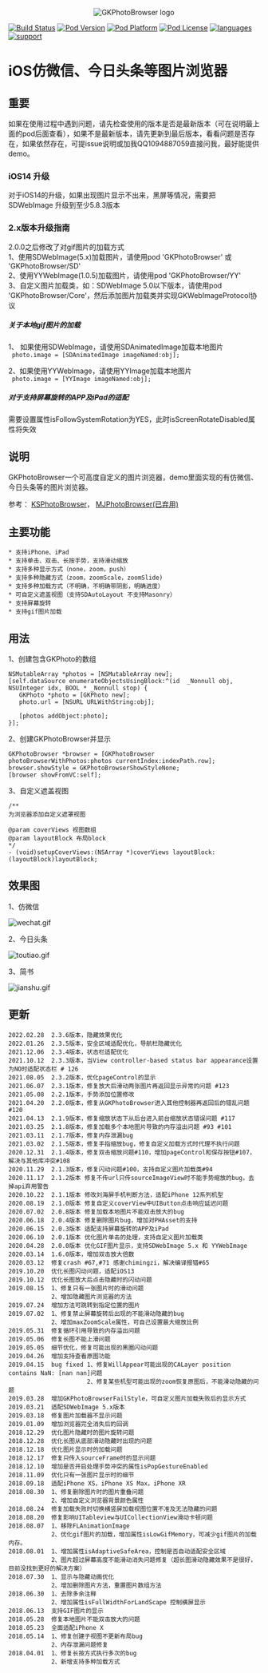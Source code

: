 <p align="center">
  <img src="https://upload-images.jianshu.io/upload_images/1598505-11c693583217f2ae.png?imageMogr2/auto-orient/strip%7CimageView2/2/w/1240" title="GKPhotoBrowser logo" float=left>
</p>


[![Build Status](http://img.shields.io/travis/QuintGao/GKPhotoBrowser/master.svg?style=flat)](https://travis-ci.org/QuintGao/GKPhotoBrowser)
[![Pod Version](http://img.shields.io/cocoapods/v/GKPhotoBrowser.svg?style=flat)](https://cocoapods.org/pods/GKPhotoBrowser)
[![Pod Platform](http://img.shields.io/cocoapods/p/GKPhotoBrowser.svg?style=flat)](https://cocoadocs.org/docsets/GKPhotoBrowser/)
[![Pod License](http://img.shields.io/cocoapods/l/GKPhotoBrowser.svg?style=flat)](https://www.apache.org/licenses/LICENSE-2.0.html)
[![languages](https://img.shields.io/badge/language-objective--c-blue.svg)](#) 
[![support](https://img.shields.io/badge/support-ios%208%2B-orange.svg)](#) 
 
iOS仿微信、今日头条等图片浏览器
==============

## 重要
如果在使用过程中遇到问题，请先检查使用的版本是否是最新版本（可在说明最上面的pod后面查看），如果不是最新版本，请先更新到最后版本，看看问题是否存在，如果依然存在，可提issue说明或加我QQ1094887059直接问我，最好能提供demo。

### iOS14 升级
对于iOS14的升级，如果出现图片显示不出来，黑屏等情况，需要把SDWebImage 升级到至少5.8.3版本

### 2.x版本升级指南
2.0.0之后修改了对gif图片的加载方式  
1、使用SDWebImage(5.x)加载图片，请使用pod 'GKPhotoBrowser' 或 'GKPhotoBrowser/SD'   
2、使用YYWebImage(1.0.5)加载图片，请使用pod 'GKPhotoBrowser/YY'   
3、自定义图片加载类，如：SDWebImage 5.0以下版本，请使用pod 'GKPhotoBrowser/Core'，然后添加图片加载类并实现GKWebImageProtocol协议

##### 关于本地gif图片的加载 
1、 如果使用SDWebImage，请使用SDAnimatedImage加载本地图片  
``` photo.image = [SDAnimatedImage imageNamed:obj];```

2、如果使用YYWebImage，请使用YYImage加载本地图片  
``` photo.image = [YYImage imageNamed:obj];```

##### 对于支持屏幕旋转的APP及iPad的适配
需要设置属性isFollowSystemRotation为YES，此时isScreenRotateDisabled属性将失效

## 说明
GKPhotoBrowser一个可高度自定义的图片浏览器，demo里面实现的有仿微信、今日头条等的图片浏览器。

参考：
    [KSPhotoBrowser](https://github.com/skx926/KSPhotoBrowser)，
    [MJPhotoBrowser(已弃用)](https://github.com/Sunnyyoung/MJPhotoBrowser)

## 主要功能

    * 支持iPhone、iPad
    * 支持单击、双击、长按手势，支持滑动缩放
    * 支持多种显示方式（none，zoom，push）
    * 支持多种隐藏方式（zoom，zoomScale，zoomSlide)
    * 支持多种加载方式（不明确，不明确带阴影，明确进度）
    * 可自定义遮盖视图（支持SDAutoLayout 不支持Masonry）
    * 支持屏幕旋转
    * 支持gif图片加载
 
 ## 用法
 1、创建包含GKPhoto的数组
 ```
 NSMutableArray *photos = [NSMutableArray new];
 [self.dataSource enumerateObjectsUsingBlock:^(id  _Nonnull obj, NSUInteger idx, BOOL * _Nonnull stop) {
    GKPhoto *photo = [GKPhoto new];
    photo.url = [NSURL URLWithString:obj];
 
    [photos addObject:photo];
 }];
 ```
 
 2、创建GKPhotoBrowser并显示
 ```
 GKPhotoBrowser *browser = [GKPhotoBrowser photoBrowserWithPhotos:photos currentIndex:indexPath.row];
 browser.showStyle = GKPhotoBrowserShowStyleNone;
 [browser showFromVC:self];
 ```
  3、自定义遮盖视图
  ```
  /**
  为浏览器添加自定义遮罩视图
  
  @param coverViews 视图数组
  @param layoutBlock 布局block
  */
  - (void)setupCoverViews:(NSArray *)coverViews layoutBlock:(layoutBlock)layoutBlock;
  
 ```
 
 ## 效果图
 
 1、仿微信
 
 ![wechat.gif](https://upload-images.jianshu.io/upload_images/1598505-5139f58eb648abeb.gif?imageMogr2/auto-orient/strip)
 
 2、今日头条
 
 ![toutiao.gif](https://upload-images.jianshu.io/upload_images/1598505-3273dff97637de1d.gif?imageMogr2/auto-orient/strip)
 
 3、简书
 
 ![jianshu.gif](https://upload-images.jianshu.io/upload_images/1598505-dbc0b13eb87ecd75.gif?imageMogr2/auto-orient/strip)
 
 ## 更新
 
```
2022.02.28  2.3.6版本，隐藏效果优化
2022.01.26  2.3.5版本，安全区域适配优化，导航栏隐藏优化
2021.12.06  2.3.4版本，状态栏适配优化
2021.10.12  2.3.3版本，当View controller-based status bar appearance设置为NO时适配状态栏 # 126
2021.08.05  2.3.2版本，优化pageControl的显示
2021.06.07  2.3.1版本，修复放大后滑动两张图片再返回显示异常的问题 #123
2021.05.08  2.2.1版本，手势添加位置修改
2021.04.20  2.2.0版本，修复从GKPhotoBrowser进入其他控制器再返回后的错乱问题 #120
2021.04.13  2.1.9版本，修复缩放状态下从后台进入前台缩放状态错误问题 #117
2021.03.25  2.1.8版本，修复加载多个本地图片导致的内存溢出问题 #93 #101
2021.03.11  2.1.7版本，修复内存泄漏bug
2021.03.02  2.1.5版本，修复手指缩放bug，修复自定义加载方式时代理不执行问题
2020.12.31  2.1.4版本，修复双击缩放问题#110，增加pageControl和保存按钮#107，解决与其他库冲突#108
2020.11.29  2.1.3版本，修复闪动问题#100，支持自定义图片加载类#94
2020.11.17  2.1.2版本 修复不传url只传sourceImageView时不能手势缩放的bug，去掉api弃用警告
2020.10.22  2.1.1版本 修改刘海屏手机判断方法，适配iPhone 12系列机型
2020.08.19  2.1.0版本 修复自定义coverView中UIButton点击响应延迟问题
2020.07.02  2.0.8版本 修复加载本地图片不能双击放大的bug
2020.06.18  2.0.4版本 修复删除图片bug，增加对PHAsset的支持
2020.06.15  2.0.3版本 适配支持屏幕旋转的APP及iPad
2020.06.10  2.0.1版本 优化图片单击的处理，支持自定义图片加载类
2020.04.28  2.0.0版本 优化GIF图片显示，支持SDWebImage 5.x 和 YYWebImage 
2020.03.14  1.6.0版本，增加双击放大倍数
2020.03.12  修复crash #67,#71 感谢chimingzi，解决编译报错#65
2019.10.20  优化长图闪动问题，适配iOS13
2019.10.12  优化长图放大后点击隐藏时的闪动问题
2019.08.15  1、修复只有一张图片时的滑动问题
            2、增加隐藏图片浏览器的方法
2019.07.24  增加方法可跳转到指定位置的图片
2019.07.02  1、修复禁止屏幕旋转后出现的不能滑动隐藏的bug
            2、增加maxZoomScale属性，可自己设置最大缩放比例
2019.05.31  修复循环引用导致的内存溢出问题
2019.05.06  修复长图不能上滑问题
2019.05.05  细节优化，修复可能出现的黑圈闪动问题
2019.04.26  增加支持查看原图功能
2019.04.15  bug fixed 1、修复WillAppear可能出现的CALayer position contains NaN: [nan nan]问题
                      2、修复某些机型可能出现的zoom恢复原图后，不能滑动隐藏的问题
2019.03.28  增加GKPhotoBrowserFailStyle，可自定义图片加载失败后的显示方式
2019.03.21  适配SDWebImage 5.x版本
2019.03.18  修复图片加载器不显示问题
2019.01.09  增加浏览器完全消失后的回调
2018.12.29  优化图片隐藏时的图片旋转问题
2018.12.28  优化长图从底部滑动隐藏时出现的问题
2018.12.18  优化图片显示时的加载问题
2018.12.17  修复只传入sourceFrame时的显示问题
2018.12.10  增加是否开启处理手势冲突的属性isPopGestureEnabled
2018.11.09  优化只有一张图片显示时的细节
2018.09.18  适配iPhone XS，iPhone XS Max，iPhone XR
2018.08.30  1、修复删除图片时的图片重叠问题
            2、增加自定义浏览器背景颜色属性
2018.08.24  修复加载失败时切换横竖屏加载视图位置不准及无法隐藏的问题
2018.08.20  修复影响UITableview与UICollectionView滑动卡顿问题
2018.08.07  1、移除FLAnimationImage
            2、优化gif图片的加载，增加属性isLowGifMemory，可减少gif图片的加载内存。
2018.08.01  1、增加属性isAdaptiveSafeArea，控制是否自动适配安全区域
            2、图片超过屏幕高度不能滑动消失问题修复（超长图滑动隐藏效果不是很好，目前没找到更好的解决方案）
2018.07.30  1、显示与隐藏动画优化
            2、增加删除图片方法，重置图片数组方法
2018.06.30  1、去除多余注释
            2、增加属性isFullWidthForLandScape 控制横屏显示
2018.06.13  支持GIF图片的显示
2018.05.28  修复本地图片不能双击放大的问题
2018.05.23  全面适配iPhone X
2018.05.14  1、修复创建子视图不更新布局bug
            2、内存泄漏问题修复
2018.04.01  1、修复长按方式执行多次的bug  
            2、新增支持多种加载方式
```
